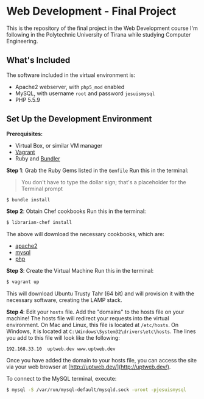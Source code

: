 # Web Development - Final Project

This is the repository of the final project in the Web Development course I'm following in the Polytechnic University of Tirana while studying Computer Engineering.

## What's Included
The software included in the virtual environment is:
- Apache2 webserver, with `php5_mod` enabled
- MySQL, with username `root` and password `jesuismysql`
- PHP 5.5.9

## Set Up the Development Environment
**Prerequisites:**
- Virtual Box, or similar VM manager
- [Vagrant](http://vagrantup.com/)
- Ruby and [Bundler](http://bundler.io/)

**Step 1**: Grab the Ruby Gems listed in the `Gemfile`
Run this in the terminal:

> You don't have to type the dollar sign; that's a placeholder for the Terminal prompt

```bash
$ bundle install
```

**Step 2**: Obtain Chef cookbooks
Run this in the terminal:

```bash
$ librarian-chef install
```

The above will download the necessary cookbooks, which are:
- [apache2](https://supermarket.chef.io/cookbooks/apache2)
- [mysql](https://supermarket.chef.io/cookbooks/mysql)
- [php](https://supermarket.chef.io/cookbooks/php)

**Step 3**: Create the Virtual Machine
Run this in the terminal:

```bash
$ vagrant up
```

This will download Ubuntu Trusty Tahr (64 bit) and will provision it with the necessary software, creating the LAMP stack.

**Step 4**: Edit your `hosts` file. Add the "domains" to the hosts file on your machine! The hosts file will redirect your requests into the virtual environment. On Mac and Linux, this file is located at `/etc/hosts`. On Windows, it is located at `C:\Windows\System32\drivers\etc\hosts`. The lines you add to this file will look like the following:

```
192.168.33.10  uptweb.dev www.uptweb.dev
```

Once you have added the domain to your hosts file, you can access the site via your web browser at [http://uptweb.dev/](http://uptweb.dev/).

To connect to the MySQL terminal, execute:

```bash
$ mysql -S /var/run/mysql-default/mysqld.sock -uroot -pjesuismysql
```
